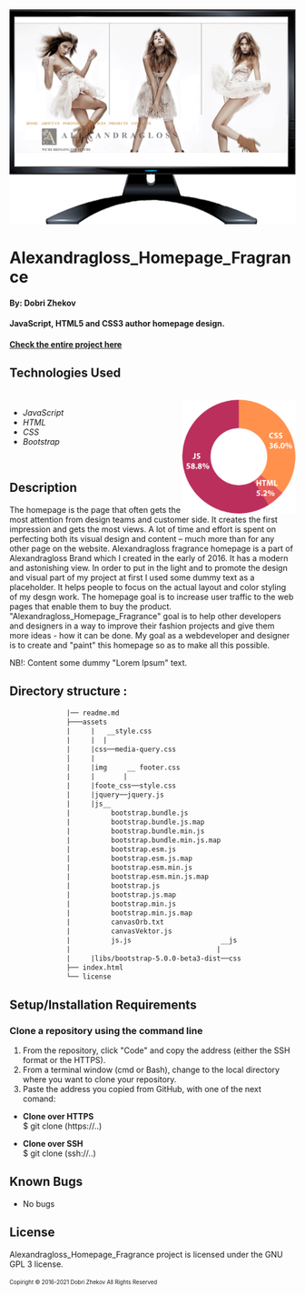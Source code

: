 <img align="justify" alt="chart" width="950px" src="https://github.com/zhekovdobri/zhekovdobri/blob/0615a655bacf30bec3458dbc6cf28de142ff89da/HTMLCSSFashion_Project_preview_1200px.gif">

# Alexandragloss_Homepage_Fragrance

#### By: Dobri Zhekov

#### JavaScript, HTML5 and CSS3 author homepage design.

#### [<ins>Check the entire project here</ins>](https://zhekovdobri.github.io/Alexandragloss_Homepage_Fragrance/)

## Technologies Used

<div class=pull-left>

</div>
&nbsp;&nbsp;&nbsp;&nbsp;&nbsp;&nbsp;&nbsp;&nbsp;&nbsp;&nbsp;&nbsp;&nbsp;&nbsp;&nbsp;&nbsp;
<div class=pull-right>
<img align="right" alt="chart" height="200px" src="https://github.com/zhekovdobri/Alexandragloss_Homepage_Fragrance/blob/3eb9f2b6355fd534894af2af4699a3d02c4eb699/assets/img/Homepage_Fragrance_language_chart.png">
</div>

* _JavaScript_
* _HTML_
* _CSS_
* _Bootstrap_

<br />

## Description
The homepage is the page that often gets the most attention from design teams and customer side. It creates the first impression and gets the most views. A lot of time and effort is spent on perfecting both its visual design and content &ndash; much more than for any other page on the website. Alexandragloss fragrance homepage is a part of Alexandragloss Brand which I created in the early of 2016. It has a modern and astonishing view. In order to put in the light and to promote the design and visual part of my project at first I used some dummy text as a placeholder. It helps people to focus on the actual layout and color styling of my desgn work. The homepage goal is to increase user traffic to the web pages that enable them to buy the product. "Alexandragloss_Homepage_Fragrance" goal is to help other developers and designers in a way to improve their fashion projects and give them more ideas - how it can be done. My goal as а webdeveloper and designer is to create and "paint" this homepage so as to make all this possible.

NB!: Content some dummy "Lorem Ipsum" text.  

## Directory structure :

                  |── readme.md    
                  ├───assets
                  |     |   __style.css
                  |     |  |    
                  |     |css──media-query.css
                  │     |  
                  |     |img     __ footer.css  
                  |     |       |
                  |     |foote_css──style.css
                  |     |jquery──jquery.js
                  |     |js__
                  |          bootstrap.bundle.js
                  |	         bootstrap.bundle.js.map
                  |          bootstrap.bundle.min.js
                  |          bootstrap.bundle.min.js.map
                  |          bootstrap.esm.js
                  |          bootstrap.esm.js.map
                  |          bootstrap.esm.min.js
                  |          bootstrap.esm.min.js.map
                  |          bootstrap.js
                  |          bootstrap.js.map
                  |          bootstrap.min.js
                  |          bootstrap.min.js.map
                  |          canvasOrb.txt
                  |          canvasVektor.js
                  |          js.js                      __js
                  |                                    |
                  |     |libs/bootstrap-5.0.0-beta3-dist──css                               
                  ├── index.html                         
                  └── license

                       
## Setup/Installation Requirements

### Clone a repository using the command line 

1. From the repository, click "Code" and copy the address (either the SSH format or the HTTPS). 
2. From a terminal window (cmd or Bash), change to the local directory where you want to clone your repository.
3. Paste the address you copied from GitHub, with one of the next comand:

* **Clone over HTTPS**<br>
  $ git clone (https://..)
  
* **Clone over SSH**<br>
  $ git clone (ssh://..)

## Known Bugs

* No bugs

## License

Alexandragloss_Homepage_Fragrance project is licensed under the GNU GPL 3 license.

<sub><sup>Copiright © 2016-2021 Dobri Zhekov All Rights Reserved</sup></sub>

